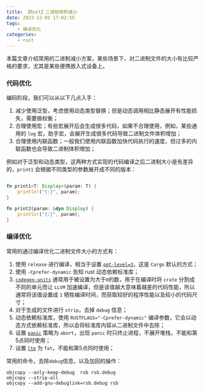```yaml
---
title: 【Rust】二进制体积减小
date: 2023-12-05 17:02:55
tags:
    - 编译优化
categories:
    - rust
---
```


本篇文章介绍常用的二进制减小方案，某些场景下，对二进制文件的大小有比较严格的要求，尤其是某些便携嵌入式设备上。


### 代码优化

编码阶段，我们可以从以下几点入手：

1. 减少使用泛型，考虑使用动态类型替换；但是动态调用相比静态展开有性能损失，需要做权衡；
2. 合理使用宏；有些宏展开后会生成很多代码，如果不合理使用，例如，某些通用的 `log` 宏，助手宏，会展开生成很多代码导致二进制文件体积增加；
3. 合理使用内联函数；一般我们使用内联函数加快代码执行的速度，但过多的内联函数也会导致二进制体积增加；

例如对于泛型和动态类型，这两种方式实现的代码编译之后二进制大小是有差异的，`print1` 会根据不同类型的参数展开成不同的版本：

```rust

fn print1<T: Display>(param: T) {
    println!("{:}", param);
}

fn print2(param: &dyn Display) {
    println!("{:}", param);
}

```


<!-- more -->

### 编译优化

常用的通过编译优化二进制文件大小的方式有：

1. 使用 `release` 进行编译，相当于设置 [`opt-level=3`](https://doc.rust-lang.org/cargo/reference/profiles.html#opt-level)，这是 `Cargo` 默认的方式；
2. 使用 `-Cprefer-dynamic` 告知 rust 动态依赖标准库；
3. [`codegen-units`](https://doc.rust-lang.org/rustc/codegen-options/index.html#codegen-units) 通常用于被设置为大于`0`的数，用于在编译时将 `crate` 分割成不同的单元而让 `LLVM` 加速编译，但是该值越大意味着越差的代码性能，所以通常将该值设置成 `1` 牺牲编译时间，而获取较好的程序性能以及较小的代码尺寸；
4. 对于生成的文件进行 `strip`，去掉 `debug` 信息；
5. 动态依赖标准库，使用 `RUSTFLAGS="-Cprefer-dynamic"` 编译参数，它会以动态方式依赖标准库，所以会将标准库内容从二进制文件中去除；
6. 设置 [`panic`](https://doc.rust-lang.org/cargo/reference/profiles.html#panic) 策略为 `abort`，出现 `panic` 时只终止进程，不展开堆栈，不能和第5点同时使用；
7. 设置 [`lto`](https://doc.rust-lang.org/cargo/reference/profiles.html#lto) 为 `fat`，不能和第5点同时使用；



常用的命令，去除`debug`信息，以及加回的操作：

```
objcopy --only-keep-debug  rsb rsb.debug
objcopy --strip-all
objcopy --add-gnu-debuglink=rsb.debug rsb
```